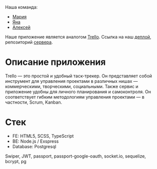 Наша команда:
- [Мария](https://github.com/MariDash)
- [Яна](https://github.com/JanaAhurtsova)
- [Алексей](https://github.com/Alexkhokhlow)

Наше приложение является аналогом [Trello](https://trello.com). 
Ссылка на наш [деплой](https://clonetrello.netlify.app/), репозиторий [сервера](https://github.com/Alexkhokhlow/server). 
# Описание приложения

Trello — это простой и удобный таск-трекер. Он представляет собой инструмент для управления проектами в различных нишах — коммерческими, творческими, социальными. Также сервис и приложение удобны для личного планирования и самоконтроля.
Он соответствует гибким методологиям управления проектами — в частности, Scrum, Kanban.

# Стек
- FE: HTML5, SCSS, TypeScript
- BE: Node.js / Exspress 
- Database: Postgresql

Swiper, JWT, passport, passport-google-oauth, socket.io, sequelize, bcrypt, pg
